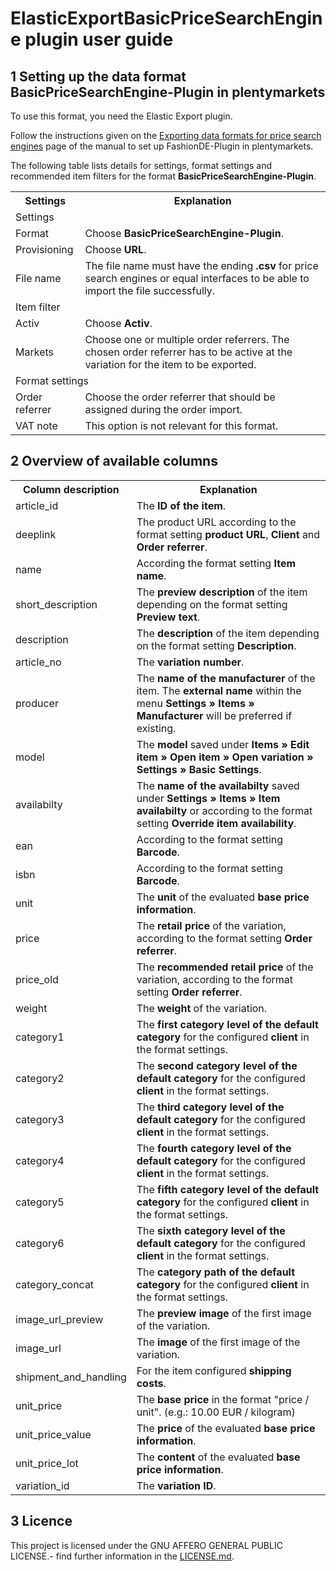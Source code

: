 # ElasticExportBasicPriceSearchEngine plugin user guide

<div class="container-toc"></div>

## 1 Setting up the data format BasicPriceSearchEngine-Plugin in plentymarkets

To use this format, you need the Elastic Export plugin.

Follow the instructions given on the [Exporting data formats for price search engines](https://knowledge.plentymarkets.com/en/basics/data-exchange/exporting-data#30) page of the manual to set up FashionDE-Plugin in plentymarkets.

The following table lists details for settings, format settings and recommended item filters for the format **BasicPriceSearchEngine-Plugin**.
<table>
    <tr>
        <th>
            Settings
        </th>
        <th>
            Explanation
        </th>
    </tr>
    <tr>
        <td class="th" colspan="2">
            Settings
        </td>
    </tr>
    <tr>
        <td>
            Format
        </td>
        <td>
            Choose <b>BasicPriceSearchEngine-Plugin</b>.
        </td>
    </tr>
    <tr>
        <td>
            Provisioning
        </td>
        <td>
            Choose <b>URL</b>.
        </td>
    </tr>
    <tr>
        <td>
            File name
        </td>
        <td>
        	The file name must have the ending <b>.csv</b> for price search engines or equal interfaces to be able to import the file successfully.
        </td>
    </tr>
    <tr>
        <td class="th" colspan="2">
            Item filter
        </td>
    </tr>
    <tr>
        <td>
            Activ
        </td>
        <td>
            Choose <b>Activ</b>.
        </td>
    </tr>
    <tr>
        <td>
            Markets
        </td>
        <td>
            Choose one or multiple order referrers. The chosen order referrer has to be active at the variation for the item to be exported.
        </td>
    </tr>
    <tr>
        <td class="th" colspan="2">
            Format settings
        </td>
    </tr>
    <tr>
        <td>
            Order referrer
        </td>
        <td>
            Choose the order referrer that should be assigned during the order import.
        </td>
    </tr>
    <tr>
        <td>
            VAT note
        </td>
        <td>
            This option is not relevant for this format.
        </td>
    </tr>
</table>

## 2 Overview of available columns

<table>
    <tr>
        <th>
            Column description
        </th>
        <th>
            Explanation
        </th>
    </tr>
    <tr>
        <td>
            article_id
        </td>
        <td>
            The <b>ID of the item</b>.
        </td>
    </tr>
    <tr>
        <td>
            deeplink
        </td>
        <td>
        	The product URL according to the format setting <b>product URL</b>, <b>Client</b> and <b>Order referrer</b>.
        </td>
    </tr>
    <tr>
        <td>
            name
        </td>
        <td>
            According the format setting <b>Item name</b>.
        </td>
    </tr>
    <tr>
		<td>
			short_description
		</td>
		<td>
			The <b>preview description</b> of the item depending on the format setting <b>Preview text</b>.
		</td>
	</tr>
    <tr>
		<td>
			description
		</td>
		<td>
			The <b>description</b> of the item depending on the format setting <b>Description</b>.
		</td>
	</tr>
    <tr>
        <td>
            article_no
        </td>
        <td>
            The <b>variation number</b>. 
        </td>
    </tr>
    <tr>
        <td>
            producer
        </td>
        <td>
            The <b>name of the manufacturer</b> of the item. The <b>external name</b> within the menu <b>Settings » Items » Manufacturer</b> will be preferred if existing.
        </td>
    </tr>
    <tr>
        <td>
            model
        </td>
        <td>
            The <b>model</b> saved under <b>Items » Edit item » Open item » Open variation » Settings » Basic Settings</b>.
        </td>
    </tr>
    <tr>
        <td>
            availabilty
        </td>
        <td>
            The <b>name of the availabilty</b> saved under <b>Settings » Items » Item availabilty</b> or according to the format setting <b>Override item availability</b>.
        </td>
    </tr>
    <tr>
        <td>
            ean
        </td>
        <td>
            According to the format setting <b>Barcode</b>.
        </td>
    </tr>
    <tr>
        <td>
            isbn
        </td>
        <td>
            According to the format setting <b>Barcode</b>.
        </td>
    </tr>
    <tr>
		<td>
			unit
		</td>
		<td>
			The <b>unit</b> of the evaluated <b>base price information</b>.
		</td>
	</tr>
	<tr>
		<td>
			price
		</td>
		<td>
			The <b>retail price</b> of the variation, according to the format setting <b>Order referrer</b>.
		</td>
	</tr>
	<tr>
		<td>
			price_old
		</td>
		<td>
			The <b>recommended retail price</b> of the variation, according to the format setting <b>Order referrer</b>.
		</td>
	</tr>
	<tr>
    	<td>
    		weight
    	</td>
    	<td>
    		The <b>weight</b> of the variation.
    	</td>
    </tr>
    <tr>
    	<td>
    		category1
    	</td>
    	<td>
    		The <b>first category level of the default category</b> for the configured <b>client</b> in the format settings.
    	</td>
    </tr>
    <tr>
    	<td>
    		category2
    	</td>
    	<td>
    		The <b>second category level of the default category</b> for the configured <b>client</b> in the format settings.
    	</td>
    </tr>
    <tr>
    	<td>
    		category3
    	</td>
    	<td>
    		The <b>third category level of the default category</b> for the configured <b>client</b> in the format settings.
    	</td>
    </tr>
    <tr>
    	<td>
    		category4
    	</td>
    	<td>
    		The <b>fourth category level of the default category</b> for the configured <b>client</b> in the format settings.
    	</td>
    </tr>
    <tr>
    	<td>
    		category5
    	</td>
    	<td>
    		The <b>fifth category level of the default category</b> for the configured <b>client</b> in the format settings.
    	</td>
    </tr>
    <tr>
    	<td>
    		category6
    	</td>
    	<td>
    		The <b>sixth category level of the default category</b> for the configured <b>client</b> in the format settings.
    	</td>
    </tr>
    <tr>
    	<td>
    		category_concat
    	</td>
    	<td>
    		The <b>category path of the default category</b> for the configured <b>client</b> in the format settings.
    	</td>
    </tr>
    <tr>
    	<td>
    		image_url_preview
    	</td>
    	<td>
    		The <b>preview image</b> of the first image of the variation.
    	</td>
    </tr>
    <tr>
    	<td>
    		image_url
    	</td>
    	<td>
    		The <b>image</b> of the first image of the variation.
    	</td>
    </tr>
    <tr>
        <td>
            shipment_and_handling
        </td>
        <td>
            For the item configured <b>shipping costs</b>.
        </td>
    </tr>
    <tr>
		<td>
			unit_price
		</td>
		<td>
			The <b>base price</b> in the format "price / unit". (e.g.: 10.00 EUR / kilogram)
		</td>
	</tr>
	<tr>
    	<td>
    		unit_price_value
    	</td>
    	<td>
    		The <b>price</b> of the evaluated <b>base price information</b>.
    	</td>
    </tr>
    <tr>
    	<td>
    		unit_price_lot
    	</td>
    	<td>
    		The <b>content</b> of the evaluated <b>base price information</b>.
    	</td>
    </tr>
    <tr>
    	<td>
    		variation_id
    	</td>
    	<td>
    		The <b>variation ID</b>.
    	</td>
    </tr>
</table>

## 3 Licence

This project is licensed under the GNU AFFERO GENERAL PUBLIC LICENSE.- find further information in the [LICENSE.md](https://github.com/plentymarkets/plugin-elastic-export-basic-price-search-engine/blob/master/LICENSE.md).
